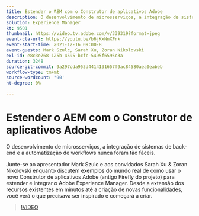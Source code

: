 ```yaml
---
title: Estender o AEM com o Construtor de aplicativos Adobe
description: O desenvolvimento de microsserviços, a integração de sistemas de back-end e a automatização de workflows nunca foram tão fáceis.
solution: Experience Manager
kt: 9501
thumbnail: https://video.tv.adobe.com/v/339319?format=jpeg
event-cta-url: https://youtu.be/b6jKxNnXFrk
event-start-time: 2021-12-16 09:00-8
event-guests: Mark Szulc, Sarah Xu, Zoran Nikolovski
exl-id: e8c3e768-125b-4595-bcfc-5495f6595c3a
duration: 3248
source-git-commit: 9a297cda953d4414131657f9ac84580aea0eabeb
workflow-type: tm+mt
source-wordcount: '90'
ht-degree: 0%

---
```


# Estender o AEM com o Construtor de aplicativos Adobe

O desenvolvimento de microsserviços, a integração de sistemas de back-end e a automatização de workflows nunca foram tão fáceis.

Junte-se ao apresentador Mark Szulc e aos convidados Sarah Xu &amp; Zoran Nikolovski enquanto discutem exemplos do mundo real de como usar o novo Construtor de aplicativos Adobe (antigo Firefly do projeto) para estender e integrar o Adobe Experience Manager.  Desde a extensão dos recursos existentes em minutos até a criação de novas funcionalidades, você verá o que precisava ser inspirado e começará a criar.

>[!VIDEO](https://video.tv.adobe.com/v/339319/?quality=12&learn=on)
